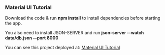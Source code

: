 ### Material UI Tutorial

Download the code & run **npm install** to install dependencies before starting the app.

You also need to install JSON-SERVER and run **json-server --watch data/db.json --port 8000**

You can see this project deployed at: [Material UI Tutorial](https://material-ui-tutorial-luis-costa.netlify.app)
